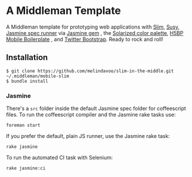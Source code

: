 # A Middleman Template

A Middleman template for prototyping web applications with [Slim](www.slim-lang.com), [Susy](susy.oddbird.net), [Jasmine spec runner](http://github.com/pivotal/jasmine) via [Jasmine gem](https://github.com/pivotal/jasmine-gem)
, the [Solarized color palette](http://ethanschoonover.com/solarized), [H5BP Mobile Boilerplate](http://html5boilerplate.com/mobile/)
, and [Twitter Bootstrap](http://twitter.github.io/bootstrap/). Ready to rock and roll!

## Installation

    $ git clone https://github.com/melindavoo/slim-in-the-middle.git ~/.middleman/mobile-slim
    $ bundle install

### Jasmine

There's a `src` folder inside the default Jasmine spec folder for coffeescript files. To run the coffeescript compiler and the Jasmine rake tasks use:

    foreman start

If you prefer the default, plain JS runner, use the Jasmine rake task:

    rake jasmine

To run the automated CI task with Selenium:

    rake jasmine:ci

